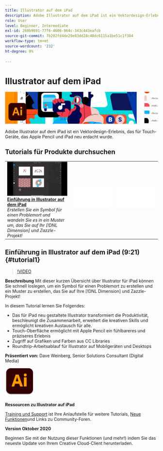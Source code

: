 ```yaml
---
title: Illustrator auf dem iPad
description: Adobe Illustrator auf dem iPad ist ein Vektordesign-Erlebnis, das für Touch-Geräte, das Apple Pencil und iPad neu erdacht wurde
role: User
level: Beginner, Intermediate
exl-id: 268b9891-77f6-4606-964c-343c443eafcb
source-git-commit: 7b202fd4de29e83dd28c40dc6115a1be51c1f384
workflow-type: tm+mt
source-wordcount: '232'
ht-degree: 0%

---
```


# Illustrator auf dem iPad

![Tutorial Hero Image](../assets/AIoniPad.jpg)

Adobe Illustrator auf dem iPad ist ein Vektordesign-Erlebnis, das für Touch-Geräte, das Apple Pencil und iPad neu erdacht wurde.

## Tutorials für Produkte durchsuchen

<table style="table-layout:fixed">
<tr>
 <td>
   <a href="illustratoripad.md#tutorial1">
      <img alt="Einführung in Illustrator auf dem iPad" src="../assets/illustrator-iPad_repeat_weinberg_thumbnail.jpg" />
   </a>
    <div>
   <a href="illustratoripad.md#tutorial1"><strong>Einführung in Illustrator auf dem iPad</strong></a>
    </div>
    <em>Erstellen Sie ein Symbol für einen Problemort und wandeln Sie es in ein Muster um, das Sie auf Ihr [!DNL Dimension] und Zazzle-Projekt!</em>
    <br>
  </td>
  <td>
    <img alt="Spacer" src="../assets/Whitespacer.png" />
    <div>
    <br>
  </td>
  <td>
    <img alt="Spacer" src="../assets/Whitespacer.png" />
    <div>
    <br>
  </td>
</tr>
</table>

## Einführung in Illustrator auf dem iPad (9:21) {#tutorial1}

>[!VIDEO](https://video.tv.adobe.com/v/326823?hidetitle=true)

**Beschreibung**
Mit dieser kurzen Übersicht über Illustrator für iPad können Sie schnell loslegen, um ein Symbol für einen Problemort zu erstellen und ein Muster zu erstellen, das Sie auf Ihre [!DNL Dimension] und Zazzle-Projekt!

In diesem Tutorial lernen Sie Folgendes:
* Das für iPad neu gestaltete Illustrator transformiert die Produktivität, beschleunigt die Zusammenarbeit, erweitert die kreativen Skills und ermöglicht kreativen Austausch für alle.
* Touch-Oberfläche ermöglicht mit Apple Pencil ein fühlbareres und präziseres Erlebnis
* Zugriff auf Grafiken und Farben aus CC Libraries
* Roundtrip-Arbeitsablauf für Illustrator auf Mobilgeräten und Desktops

**Präsentiert von:**
Dave Weinberg, Senior Solutions Consultant (Digital Media)

![Illustrator auf dem iPad](../assets/ai_appicon_96.png)

**Ressourcen zu Illustrator auf iPad**

[Training und Support](https://helpx.adobe.com/support/illustrator.html) ist Ihre Anlaufstelle für weitere Tutorials, [Neue Funktionen](https://helpx.adobe.com/illustrator/using/whats-new/mobile-2021.html)und Links zu Community-Foren.

**Version Oktober 2020**

Beginnen Sie mit der Nutzung dieser Funktionen (und mehr!) indem Sie das neueste Update von Ihrem Creative Cloud-Client herunterladen.
